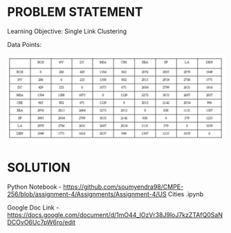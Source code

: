 # PROBLEM STATEMENT

Learning Objective: Single Link Clustering


Data Points:

![Data Points](https://github.com/soumyendra98/CMPE-256/blob/assignment-4/Assignments/Assignment-4/Data%20Points.jpeg)

# SOLUTION

Python Notebook - https://github.com/soumyendra98/CMPE-256/blob/assignment-4/Assignments/Assignment-4/US Cities .ipynb

Google Doc Link - https://docs.google.com/document/d/1mO44_lOzVr38J9loJ7kzZTAfQ0SaNDCOvO6Uc7pW6ro/edit
